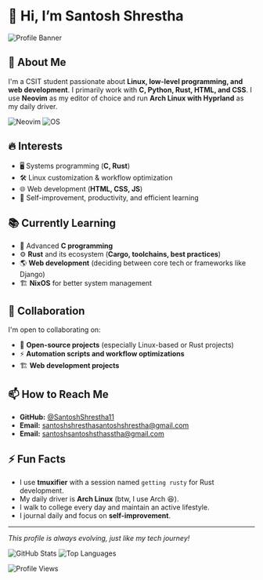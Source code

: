 # 👋 Hi, I’m Santosh Shrestha

![Profile Banner](https://via.placeholder.com/1000x200?text=Welcome+to+My+GitHub+Profile)

## 🚀 About Me
I'm a CSIT student passionate about **Linux, low-level programming, and web development**. I primarily work with **C, Python, Rust, HTML, and CSS**. I use **Neovim** as my editor of choice and run **Arch Linux with Hyprland** as my daily driver.

![Neovim](https://img.shields.io/badge/Editor-Neovim-blue?style=flat&logo=neovim) ![OS](https://img.shields.io/badge/OS-Arch%20Linux-blue?style=flat&logo=arch-linux)

## 🔥 Interests
- 🖥️ Systems programming (**C, Rust**)
- 🛠️ Linux customization & workflow optimization
- 🌐 Web development (**HTML, CSS, JS**)
- 📖 Self-improvement, productivity, and efficient learning

## 📚 Currently Learning
- 📌 Advanced **C programming**
- ⚙️ **Rust** and its ecosystem (**Cargo, toolchains, best practices**)
- 🌎 **Web development** (deciding between core tech or frameworks like Django)
- 🏗️ **NixOS** for better system management

## 🤝 Collaboration
I'm open to collaborating on:
- 🤖 **Open-source projects** (especially Linux-based or Rust projects)
- ⚡ **Automation scripts and workflow optimizations**
- 🏗️ **Web development projects**

## 📫 How to Reach Me
- **GitHub:** [@SantoshShrestha11](https://github.com/SantoshShrestha11)
- **Email:** [santoshshresthasantoshshrestha@gmail.com](mailto:santoshshresthasantoshshrestha@gmail.com)
- **Email:** [santoshsantoshsthasstha@gmail.com](mailto:santoshsantoshsthastha@gmail.com)

## ⚡ Fun Facts
- I use **tmuxifier** with a session named `getting rusty` for Rust development.
- My daily driver is **Arch Linux** (btw, I use Arch 😆).
- I walk to college every day and maintain an active lifestyle.
- I journal daily and focus on **self-improvement**.

---
_This profile is always evolving, just like my tech journey!_

![GitHub Stats](https://github-readme-stats.vercel.app/api?username=SantoshShrestha11&show_icons=true&theme=radical)
![Top Languages](https://github-readme-stats.vercel.app/api/top-langs/?username=SantoshShrestha11&layout=compact&theme=radical)

![Profile Views](https://komarev.com/ghpvc/?username=SantoshShrestha11&color=blue)
